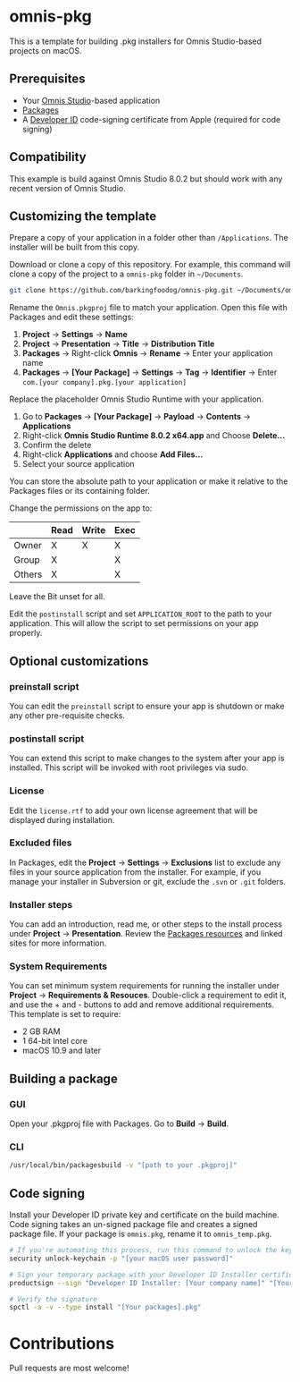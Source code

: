 # omnis-pkg
This is a template for building .pkg installers for Omnis Studio-based projects on macOS.

## Prerequisites
* Your [Omnis Studio](http://www.omnis.net)-based application
* [Packages](http://s.sudre.free.fr/Software/Packages/about.html)
* A [Developer ID](https://developer.apple.com/library/content/documentation/IDEs/Conceptual/AppDistributionGuide/DistributingApplicationsOutside/DistributingApplicationsOutside.html) code-signing certificate from Apple (required for code signing)

## Compatibility
This example is build against Omnis Studio 8.0.2 but should work with any recent version of Omnis Studio.

## Customizing the template
Prepare a copy of your application in a folder other than `/Applications`. The installer will be built from this copy.

Download or clone a copy of this repository. For example, this command will clone a copy of the project to a `omnis-pkg` folder in `~/Documents`.
```bash
git clone https://github.com/barkingfoodog/omnis-pkg.git ~/Documents/omnis-pkg
```

Rename the `Omnis.pkgproj` file to match your application. Open this file with Packages and edit these settings:
 1. **Project** -> **Settings** -> **Name**
 1. **Project** -> **Presentation** -> **Title** -> **Distribution Title**
 1. **Packages** -> Right-click **Omnis** -> **Rename** -> Enter your application name
 1. **Packages** -> **[Your Package]** -> **Settings** -> **Tag** -> **Identifier** -> Enter `com.[your company].pkg.[your application]`

Replace the placeholder Omnis Studio Runtime with your application.
 1. Go to **Packages** -> **[Your Package]** -> **Payload** -> **Contents** -> **Applications**
 1. Right-click **Omnis Studio Runtime 8.0.2 x64.app** and Choose **Delete...**
 1. Confirm the delete
 1. Right-click **Applications** and choose **Add Files...**
 1. Select your source application

You can store the absolute path to your application or make it relative to the Packages files or its containing folder.

Change the permissions on the app to:

|        | Read | Write | Exec |
| ------ | ---- | ----- | ---- |
| Owner  | X    | X     | X    |
| Group  | X    |       | X    |
| Others | X    |       | X    |

Leave the Bit unset for all.

Edit the `postinstall` script and set `APPLICATION_ROOT` to the path to your application. This will allow the script to set permissions on your app properly. 

## Optional customizations
### preinstall script
You can edit the `preinstall` script to ensure your app is shutdown or make any other pre-requisite checks.

### postinstall script
You can extend this script to make changes to the system after your app is installed. This script will be invoked with root privileges via sudo.

### License
Edit the `license.rtf` to add your own license agreement that will be displayed during installation.

### Excluded files
In Packages, edit the **Project** -> **Settings** -> **Exclusions** list to exclude any files in your source application from the installer. For example, if you manage your installer in Subversion or git, exclude the `.svn` or `.git` folders.

### Installer steps
You can add an introduction, read me, or other steps to the install process under **Project** -> **Presentation**. Review the [Packages resources](http://s.sudre.free.fr/Software/Packages/resources.html) and linked sites for more information.

### System Requirements
You can set minimum system requirements for running the installer under **Project** -> **Requirements & Resouces**. Double-click a requirement to edit it, and use the + and - buttons to add and remove additional requirements. This template is set to require:
* 2 GB RAM
* 1 64-bit Intel core
* macOS 10.9 and later

## Building a package
### GUI
Open your .pkgproj file with Packages. Go to **Build** -> **Build**.

### CLI
```bash
/usr/local/bin/packagesbuild -v "[path to your .pkgproj]"
```

## Code signing
Install your Developer ID private key and certificate on the build machine. Code signing takes an un-signed package file and creates a signed package file. If your package is `omnis.pkg`, rename it to `omnis_temp.pkg`.

```bash
# If you're automating this process, run this command to unlock the keychain so the Developer ID certificate can be accessed
security unlock-keychain -p "[your macOS user password]"

# Sign your temporary package with your Developer ID Installer certificate
productsign --sign "Developer ID Installer: [Your company name]" "[Your package]_temp.pkg" "[Your package].pkg"

# Verify the signature
spctl -a -v --type install "[Your packages].pkg"
```

#
# Contributions
Pull requests are most welcome!